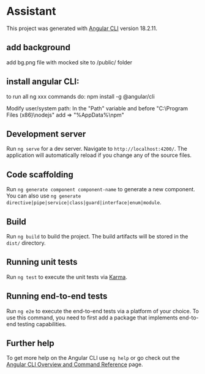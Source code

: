 # Assistant

This project was generated with [Angular CLI](https://github.com/angular/angular-cli) version 18.2.11.

## add background

add bg.png file with mocked site to /public/ folder

## install angular CLI: 
to run all ng xxx commands do:
npm install -g @angular/cli 

Modify user/system path:
In the "Path" variable and before "C:\Program Files (x86)\nodejs\" add => "%AppData%\npm"

## Development server

Run `ng serve` for a dev server. Navigate to `http://localhost:4200/`. The application will automatically reload if you change any of the source files.

## Code scaffolding

Run `ng generate component component-name` to generate a new component. You can also use `ng generate directive|pipe|service|class|guard|interface|enum|module`.

## Build

Run `ng build` to build the project. The build artifacts will be stored in the `dist/` directory.

## Running unit tests

Run `ng test` to execute the unit tests via [Karma](https://karma-runner.github.io).

## Running end-to-end tests

Run `ng e2e` to execute the end-to-end tests via a platform of your choice. To use this command, you need to first add a package that implements end-to-end testing capabilities.

## Further help

To get more help on the Angular CLI use `ng help` or go check out the [Angular CLI Overview and Command Reference](https://angular.dev/tools/cli) page.
